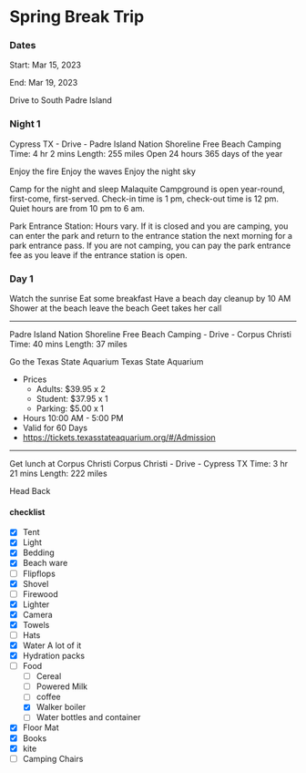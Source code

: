 # Spring Break Trip

### Dates
Start:  Mar 15, 2023

End: Mar 19, 2023

Drive to South Padre Island


### Night 1

Cypress TX - Drive - Padre Island Nation Shoreline Free Beach Camping
Time: 4 hr 2 mins
Length: 255 miles 
Open 24 hours 365 days of the year

Enjoy the fire
Enjoy the waves
Enjoy the night sky

Camp for the night and sleep
Malaquite Campground is open year-round, first-come, first-served. Check-in time is 1 pm, check-out time is 12 pm. Quiet hours are from 10 pm to 6 am.

Park Entrance Station: Hours vary. If it is closed and you are camping, you can enter the park and return to the entrance station the next morning for a park entrance pass. If you are not camping, you can pay the park entrance fee as you leave if the entrance station is open.


### Day 1

Watch the sunrise
Eat some breakfast
Have a beach day
cleanup by 10 AM
Shower at the beach
leave the beach
Geet takes her call


---
Padre Island Nation Shoreline Free Beach Camping - Drive - Corpus Christi
Time: 40 mins
Length: 37 miles

Go the Texas State Aquarium
Texas State Aquarium
- Prices
    - Adults:   $39.95 x 2
    - Student:  $37.95 x 1
    - Parking:  $5.00  x 1
- Hours
    10:00 AM - 5:00 PM
- Valid for 60 Days
- https://tickets.texasstateaquarium.org/#/Admission

---
Get lunch at Corpus Christi
Corpus Christi - Drive - Cypress TX
Time: 3 hr 21 mins
Length: 222 miles

Head Back

#### checklist

- [x] Tent
- [x] Light
- [x] Bedding
- [x] Beach ware
- [ ] Flipflops
- [x] Shovel
- [ ] Firewood
- [x] Lighter
- [x] Camera
- [x] Towels
- [ ] Hats
- [x] Water A lot of it
- [x] Hydration packs
- [ ] Food
    - [ ] Cereal
    - [ ] Powered Milk
    - [ ] coffee
    - [x] Walker boiler
    - [ ] Water bottles and container
- [x] Floor Mat
- [x] Books
- [x] kite
- [ ] Camping Chairs
